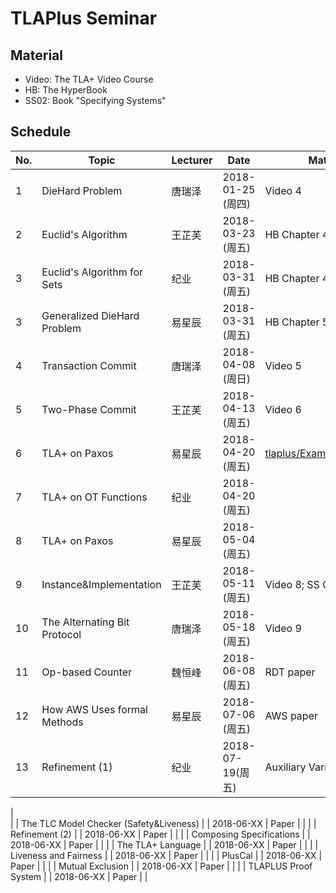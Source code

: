 ﻿# TLAPlus Seminar

## Material

- Video: The TLA+ Video Course
- HB: The HyperBook
- SS02: Book "Specifying Systems"

## Schedule

|	No.	|	Topic		|	Lecturer	|	Date	|	Material	|	Comment		|
| ------------- | --------------------- | --------------------- | ------------- | --------------------- | --------------------- |
| 1		| DieHard Problem 	|	唐瑞泽		| 2018-01-25 (周四)	|  Video 4		|		|
| 2		| Euclid's Algorithm	|	王芷芙		| 2018-03-23 (周五)	|  HB Chapter 4 (4.1-4.6)  | (4.7-4.9) 可选|
| 3		| Euclid's Algorithm for Sets |	纪业		| 2018-03-31 (周五) 	|  HB Chapter 4 (4.10)  | 		|
| 3		| Generalized DieHard Problem | 易星辰  	| 2018-03-31 (周五) 	|  HB Chapter 5 	| 		|
| 4 		| Transaction Commit	|	唐瑞泽		| 2018-04-08 (周日)  	|  Video 5		|		|
| 5 		| Two-Phase Commit	|	王芷芙  	| 2018-04-13 (周五)  	|  Video 6		|		|
| 6 		| TLA+ on Paxos 	|	易星辰  	| 2018-04-20 (周五)  	|  [tlaplus/Examples/Paxos.tla](https://github.com/tlaplus/Examples/tree/master/specifications/Paxos)			|		|
| 7 		| TLA+ on OT Functions  |	纪业  		| 2018-04-20 (周五)  	|  			| 本科毕业设计相关		|
| 8 		| TLA+ on Paxos		|	易星辰  	| 2018-05-04 (周五)  	|  			| 本科毕业设计相关		|
| 9 		| Instance&Implementation	|  王芷芙  	| 2018-05-11 (周五)  	|  Video 8; SS Chapters 3, 4 |		|
| 10 		| The Alternating Bit Protocol  |  唐瑞泽	| 2018-05-18 (周五)  	|  Video 9		|		|
| 11 		| Op-based Counter	|  魏恒峰		| 2018-06-08 (周五)  	|  RDT paper		| RDT Project  	|
| 12 | How AWS Uses formal Methods	| 易星辰	| 2018-07-06 (周五) | AWS paper	|  |
| 13 | Refinement (1) | 纪业	| 2018-07-19(周五)   	|  Auxiliary Variables in TLA+ |	
| | The TLC Model Checker (Safety\&Liveness) |	| 2018-06-XX   	|  Paper |		|
| | Refinement (2) |	| 2018-06-XX   	|  Paper |		|
| | Composing Specifications |	| 2018-06-XX   	|  Paper |		|
| | The TLA+ Language	|	| 2018-06-XX   	|  Paper |		|
| | Liveness and Fairness |	| 2018-06-XX   	|  Paper |		|
| | PlusCal |	| 2018-06-XX   	|  Paper |		|
| | Mutual Exclusion |	| 2018-06-XX   	|  Paper |		|
| | TLAPLUS Proof System |	| 2018-06-XX   	|  Paper |		|